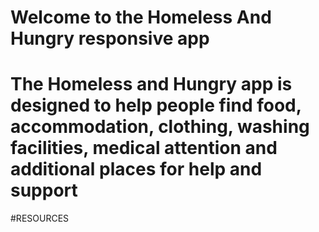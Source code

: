 # Welcome to the Homeless And Hungry responsive app
# The Homeless and Hungry app is designed to help people find food, accommodation, clothing, washing facilities, medical attention and additional places for help and support

#RESOURCES
